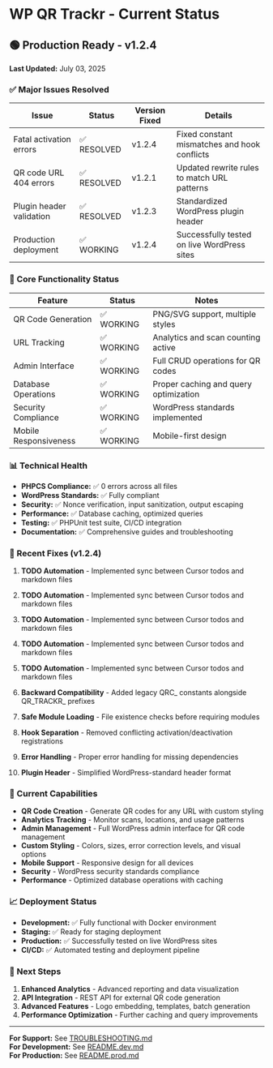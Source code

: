 # WP QR Trackr - Current Status

## 🟢 Production Ready - v1.2.4

**Last Updated:** July 03, 2025

### ✅ Major Issues Resolved

| Issue | Status | Version Fixed | Details |
|-------|--------|---------------|---------|
| Fatal activation errors | ✅ RESOLVED | v1.2.4 | Fixed constant mismatches and hook conflicts |
| QR code URL 404 errors | ✅ RESOLVED | v1.2.1 | Updated rewrite rules to match URL patterns |
| Plugin header validation | ✅ RESOLVED | v1.2.3 | Standardized WordPress plugin header |
| Production deployment | ✅ WORKING | v1.2.4 | Successfully tested on live WordPress sites |

### 🚀 Core Functionality Status

| Feature | Status | Notes |
|---------|--------|-------|
| QR Code Generation | ✅ WORKING | PNG/SVG support, multiple styles |
| URL Tracking | ✅ WORKING | Analytics and scan counting active |
| Admin Interface | ✅ WORKING | Full CRUD operations for QR codes |
| Database Operations | ✅ WORKING | Proper caching and query optimization |
| Security Compliance | ✅ WORKING | WordPress standards implemented |
| Mobile Responsiveness | ✅ WORKING | Mobile-first design |

### 📊 Technical Health

- **PHPCS Compliance:** ✅ 0 errors across all files
- **WordPress Standards:** ✅ Fully compliant
- **Security:** ✅ Nonce verification, input sanitization, output escaping
- **Performance:** ✅ Database caching, optimized queries
- **Testing:** ✅ PHPUnit test suite, CI/CD integration
- **Documentation:** ✅ Comprehensive guides and troubleshooting

### 🔧 Recent Fixes (v1.2.4)

1. **TODO Automation** - Implemented sync between Cursor todos and markdown files

1. **TODO Automation** - Implemented sync between Cursor todos and markdown files

1. **TODO Automation** - Implemented sync between Cursor todos and markdown files

1. **TODO Automation** - Implemented sync between Cursor todos and markdown files

1. **TODO Automation** - Implemented sync between Cursor todos and markdown files

1. **Backward Compatibility** - Added legacy QRC_ constants alongside QR_TRACKR_ prefixes
2. **Safe Module Loading** - File existence checks before requiring modules
3. **Hook Separation** - Removed conflicting activation/deactivation registrations
4. **Error Handling** - Proper error handling for missing dependencies
5. **Plugin Header** - Simplified WordPress-standard header format

### 🎯 Current Capabilities

- **QR Code Creation** - Generate QR codes for any URL with custom styling
- **Analytics Tracking** - Monitor scans, locations, and usage patterns
- **Admin Management** - Full WordPress admin interface for QR code management
- **Custom Styling** - Colors, sizes, error correction levels, and visual options
- **Mobile Support** - Responsive design for all devices
- **Security** - WordPress security standards compliance
- **Performance** - Optimized database operations with caching

### 📈 Deployment Status

- **Development:** ✅ Fully functional with Docker environment
- **Staging:** ✅ Ready for staging deployment
- **Production:** ✅ Successfully tested on live WordPress sites
- **CI/CD:** ✅ Automated testing and deployment pipeline

### 🔮 Next Steps

1. **Enhanced Analytics** - Advanced reporting and data visualization
2. **API Integration** - REST API for external QR code generation
3. **Advanced Features** - Logo embedding, templates, batch generation
4. **Performance Optimization** - Further caching and query improvements

---

**For Support:** See [TROUBLESHOOTING.md](docs/TROUBLESHOOTING.md)  
**For Development:** See [README.dev.md](README.dev.md)  
**For Production:** See [README.prod.md](README.prod.md) 
